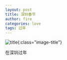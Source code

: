 ```yaml
---
layout: post
title: 深圳春节
author: fire
categories: love 
tags: 过年
---
```


![title](http://image.sideproject.cn/titles/title_017.jpg){:class="image-title"}

在深圳过年